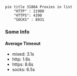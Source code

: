 
```mermaid
pie title 31884 Proxies in list
    "HTTP" : 21908
    "HTTPS": 4390
    "SOCKS" : 8931
```

### Some Info
#### Average Timeout

- mixed: 3.1s
- http: 1.6s
- https: 8.6s
- socks: 6.5s
